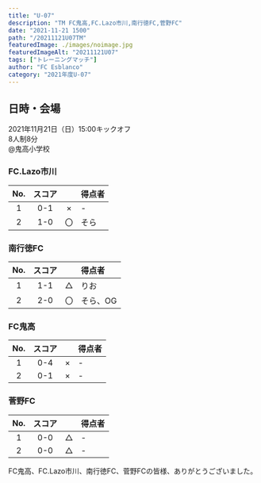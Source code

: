 ```yaml
---
title: "U-07"
description: "TM FC鬼高,FC.Lazo市川,南行徳FC,菅野FC"
date: "2021-11-21 1500"
path: "/20211121U07TM"
featuredImage: ./images/noimage.jpg
featuredImageAlt: "20211121U07"
tags: ["トレーニングマッチ"]
author: "FC Esblanco"
category: "2021年度U-07"
---
```


## 日時・会場

2021年11月21日（日）15:00キックオフ<br>
8人制8分<br>
@鬼高小学校

### FC.Lazo市川

| No.| スコア |   | 得点者  |
|:--:|:------:|:-:|:--------|
| 1  | 0-1 | × |-|
| 2  | 1-0 | 〇 |そら|

### 南行徳FC

| No.| スコア |   | 得点者  |
|:--:|:------:|:-:|:--------|
| 1  | 1-1 | △ |りお|
| 2  | 2-0 | 〇 |そら、OG|

### FC鬼高

| No.| スコア |   | 得点者  |
|:--:|:------:|:-:|:--------|
| 1  | 0-4 | × |-|
| 2  | 0-1 | × |-|

### 菅野FC

| No.| スコア |   | 得点者  |
|:--:|:------:|:-:|:--------|
| 1  | 0-0 | △ |-|
| 2  | 0-0 | △ |-|

FC鬼高、FC.Lazo市川、南行徳FC、菅野FCの皆様、ありがとうございました。